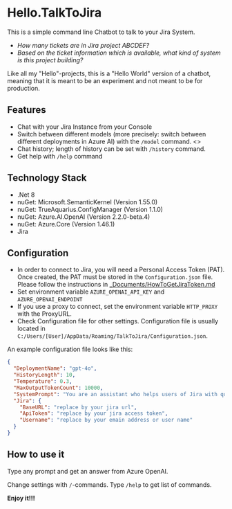 # Hello.TalkToJira  

This is a simple command line Chatbot to talk to your Jira System.

- <i>How many tickets are in Jira project ABCDEF?</i>
- <i>Based on the ticket information which is available, what kind of system is this project building?</i>

Like all my "Hello"-projects, this is a "Hello World" version of a chatbot, meaning that it is meant to be an experiment and not meant to be for production.

## Features  
- Chat with your Jira Instance from your Console  
- Switch between different models (more precisely: switch between different deployments in Azure AI) with the `/model` command.  <>
- Chat history; length of history can be set with `/history` command.  
- Get help with `/help` command  

## Technology Stack
- .Net 8
- nuGet: Microsoft.SemanticKernel (Version 1.55.0)
- nuGet: TrueAquarius.ConfigManager (Version 1.1.0)
- nuGet: Azure.AI.OpenAI (Version 2.2.0-beta.4)
- nuGet: Azure.Core (Version 1.46.1)
- Jira

## Configuration

- In order to connect to Jira, you will need a Personal Access Token (PAT). Once created, the PAT must be stored in the ```Configuration.json``` file. Please follow the instructions in [_Documents/HowToGetJiraToken.md](./_Documents/HowToGetJiraToken.md)
- Set environment variable ```AZURE_OPENAI_API_KEY``` and ```AZURE_OPENAI_ENDPOINT```  
- If you use a proxy to connect, set the environment variable ```HTTP_PROXY``` with the ProxyURL.
- Check Configuration file for other settings. Configuration file is usually located in ```C:/Users/[User]/AppData/Roaming/TalkToJira/Configuration.json```.

An example configuration file looks like this:

```json
{
  "DeploymentName": "gpt-4o",
  "HistoryLength": 10,
  "Temperature": 0.3,
  "MaxOutputTokenCount": 10000,
  "SystemPrompt": "You are an assistant who helps users of Jira with questions they have regarding Jira Tickets. Do not answer questions which are not related to tickets; say \u0060Sorry, I cannot answer that question. I can only answer questions regarding Jira Tickets.\u0027",
  "Jira": {
    "BaseURL": "replace by your jira url",
    "ApiToken": "replace by your jira access token",
    "Username": "replace by your emain address or user name"
  }
}
```

## How to use it
Type any prompt and get an answer from Azure OpenAI.

Change settings with `/`-commands. Type `/help` to get list of commands.

**Enjoy it!!!**

